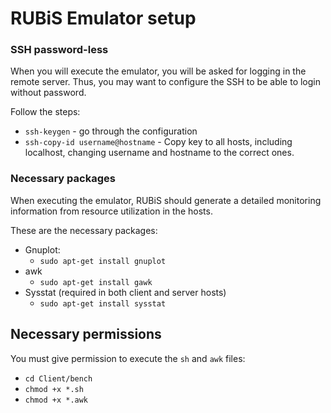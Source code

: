 # RUBiS Emulator setup

### SSH password-less
When you will execute the emulator, you will be asked for logging in the remote server. Thus, you may want to configure the SSH to be able to login without password.

Follow the steps:

* `ssh-keygen` - go through the configuration
* `ssh-copy-id username@hostname` - Copy key to all hosts, including localhost, changing username and hostname to the correct ones.

### Necessary packages

When executing the emulator, RUBiS should generate a detailed monitoring information from resource utilization in the hosts.

These are the necessary packages:

* Gnuplot:
  * `sudo apt-get install gnuplot`
* awk
  * `sudo apt-get install gawk`
* Sysstat (required in both client and server hosts)
  * `sudo apt-get install sysstat`

## Necessary permissions

You must give permission to execute the `sh` and `awk` files:

* `cd Client/bench`
* `chmod +x *.sh`
* `chmod +x *.awk`
